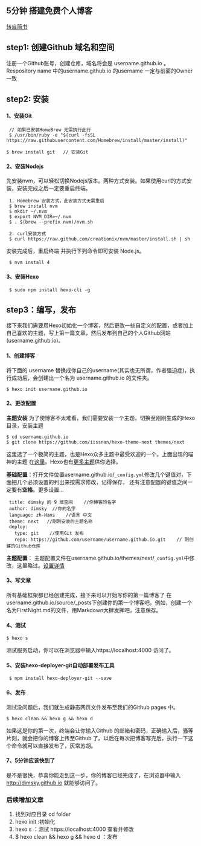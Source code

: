 ##  5分钟 搭建免费个人博客

[转自简书](http://www.jianshu.com/p/4eaddcbe4d12?utm_campaign=hugo&utm_medium=reader_share&utm_content=note&utm_source=qq)

##  step1: 创建Github 域名和空间
注册一个Github账号，创建仓库，域名将会是 username.github.io 。Respository name 中的username.github.io 的username 一定与前面的Owner 一致

##  step2: 安装
#### 1、安装Git
```
 // 如果已安装HomeBrew 无需执行此行
 $ /usr/bin/ruby -e "$(curl -fsSL https://raw.githubusercontent.com/Homebrew/install/master/install)"

$ brew install git   // 安装Git
```

#### 2、安装Nodejs
先安装nvm，可以轻松切换Nodejs版本。两种方式安装。如果使用curl的方式安装，安装完成之后一定要重启终端。
```
 1. Homebrew 安装方式，此安装方式无需重启
 $ brew install nvm  
 $ mkdir ~/.nvm
 $ export NVM_DIR=~/.nvm
 $ . $(brew --prefix nvm)/nvm.sh

 2. curl安装方式
 $ curl https://raw.github.com/creationix/nvm/master/install.sh | sh
```
安装完成后，重启终端 并执行下列命令即可安装 Node.js。
```
 $ nvm install 4
```
#### 3、安装Hexo
```
 $ sudo npm install hexo-cli -g
```

 ## step3：编写，发布
接下来我们需要用Hexo初始化一个博客，然后更改一些自定义的配置，或者加上自己喜欢的主题，写上第一篇文章，然后发布到自己的个人Github网站(username.github.io)。

####  1、创建博客
将下面的 username 替换成你自己的username(其实也无所谓，作者强迫症)，执行成功后，会创建出一个名为 username.github.io 的文件夹。
```
$ hexo init username.github.io
```
####  2、更改配置
**主题安装**
为了使博客不太难看，我们需要安装一个主题，切换至刚刚生成的Hexo 目录，安装主题
```
$ cd username.github.io
$ git clone https://github.com/iissnan/hexo-theme-next themes/next
```
这里选了一个极简的主题，也是Hexo众多主题中最受欢迎的一个。上面出现的喵神的主题 在[这里](https://github.com/monniya/hexo-theme-new-vno)。Hexo也有[更多主题](https://hexo.io/themes/)供你选择。

**基础配置**：打开文件位置username.github.io/`_config.yml`修改几个键值对，下面把几个必须设置的列出来按需求修改，记得保存， 还有注意配置的键值之间一定要有**空格**。更多设置...
```
 title: dimsky 的 9 维空间    //你博客的名字
 author: dimsky  //你的名字
 language: zh-Hans    //语言 中文
 theme: next   //刚刚安装的主题名称
 deploy:
   type: git    //使用Git 发布
   repo: https://github.com/username/username.github.io.git    // 刚创建的Github仓库
```
**主题配置**：
主题配置文件在username.github.io/themes/next/`_config.yml`中修改，这里略过。[设置详情](http://theme-next.iissnan.com/getting-started.html#theme-settings)

####  3、写文章
所有基础框架都已经创建完成，接下来可以开始写你的第一篇博客了
在username.github.io/source/_posts下创建你的第一个博客吧，例如，创建一个名为FirstNight.md的文件，用Markdown大肆发挥吧，注意保存。

####  4、测试
```
$ hexo s
```
测试服务启动，你可以在浏览器中输入https://localhost:4000 访问了。

####  5、安装hexo-deployer-git自动部署发布工具
```
 $ npm install hexo-deployer-git --save
```
####  6、发布
测试没问题后，我们就生成静态网页文件发布至我们的Github pages 中。
```
$ hexo clean && hexo g && hexo d
```
如果这是你的第一次，终端会让你输入Github 的邮箱和密码，正确输入后，骚等片刻，就会把你的博客上传至Github 了。以后在每次把博客写完后，执行一下这个命令就可以直接发布了，灰常苏胡。

####  7、5分钟应该快到了
是不是很快，恭喜你能走到这一步，你的博客已经完成了，在浏览器中输入 http://dimsky.github.io 就能够访问了。

### 后续增加文章
1. 找到对应目录  cd  folder
2. hexo init  :初始化
3. hexo s ：测试 https://localhost:4000 查看并修改
4. $ hexo clean && hexo g && hexo d ：发布
